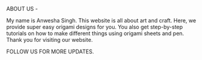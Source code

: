 ABOUT US - 

My name is Anwesha Singh. This website is all about art and craft. Here, we provide super easy origami designs for you. You also get step-by-step tutorials on how to make different things using origami sheets and pen.
Thank you for visiting our website.

FOLLOW US FOR MORE UPDATES.